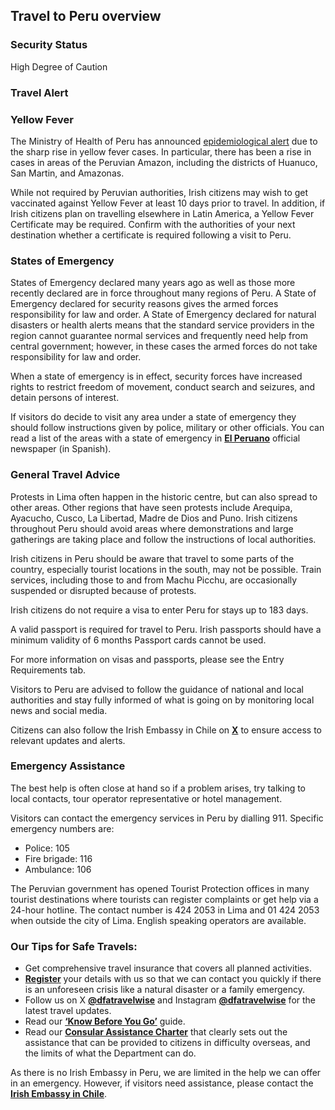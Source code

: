 ## Travel to Peru overview

### **Security Status**

High Degree of Caution

### **Travel Alert**

### **Yellow Fever**

The Ministry of Health of Peru has announced [epidemiological alert](https://www.gob.pe/institucion/minsa/noticias/1130076-minsa-emite-alerta-epidemiologica-por-fiebre-amarilla-e-intensifica-acciones-en-amazonas-huanuco-y-san-martin) due to the sharp rise in yellow fever cases. In particular, there has been a rise in cases in areas of the Peruvian Amazon, including the districts of Huanuco, San Martin, and Amazonas.

While not required by Peruvian authorities, Irish citizens may wish to get vaccinated against Yellow Fever at least 10 days prior to travel. In addition, if Irish citizens plan on travelling elsewhere in Latin America, a Yellow Fever Certificate may be required. Confirm with the authorities of your next destination whether a certificate is required following a visit to Peru.

### **States of Emergency**

States of Emergency declared many years ago as well as those more recently declared are in force throughout many regions of Peru. A State of Emergency declared for security reasons gives the armed forces responsibility for law and order. A State of Emergency declared for natural disasters or health alerts means that the standard service providers in the region cannot guarantee normal services and frequently need help from central government; however, in these cases the armed forces do not take responsibility for law and order.

When a state of emergency is in effect, security forces have increased rights to restrict freedom of movement, conduct search and seizures, and detain persons of interest.

If visitors do decide to visit any area under a state of emergency they should follow instructions given by police, military or other officials. You can read a list of the areas with a state of emergency in [**El Peruano**](https://diariooficial.elperuano.pe/Normas) official newspaper (in Spanish).

### **General Travel Advice**

Protests in Lima often happen in the historic centre, but can also spread to other areas. Other regions that have seen protests include Arequipa, Ayacucho, Cusco, La Libertad, Madre de Dios and Puno. Irish citizens throughout Peru should avoid areas where demonstrations and large gatherings are taking place and follow the instructions of local authorities.

Irish citizens in Peru should be aware that travel to some parts of the country, especially tourist locations in the south, may not be possible. Train services, including those to and from Machu Picchu, are occasionally suspended or disrupted because of protests.

Irish citizens do not require a visa to enter Peru for stays up to 183 days.

A valid passport is required for travel to Peru. Irish passports should have a minimum validity of 6 months Passport cards cannot be used.

For more information on visas and passports, please see the Entry Requirements tab.

Visitors to Peru are advised to follow the guidance of national and local authorities and stay fully informed of what is going on by monitoring local news and social media.

Citizens can also follow the Irish Embassy in Chile on [**X**](https://twitter.com/irlembchile) to ensure access to relevant updates and alerts.

### **Emergency Assistance**

The best help is often close at hand so if a problem arises, try talking to local contacts, tour operator representative or hotel management.

Visitors can contact the emergency services in Peru by dialling 911. Specific emergency numbers are:

* Police: 105
* Fire brigade: 116
* Ambulance: 106

The Peruvian government has opened Tourist Protection offices in many tourist destinations where tourists can register complaints or get help via a 24-hour hotline. The contact number is 424 2053 in Lima and 01 424 2053 when outside the city of Lima. English speaking operators are available.

### **Our Tips for Safe Travels:**

* Get comprehensive travel insurance that covers all planned activities.
* [**Register**](https://www.ireland.ie/en/dfa/overseas-travel/citizens-registration/) your details with us so that we can contact you quickly if there is an unforeseen crisis like a natural disaster or a family emergency.
* Follow us on X [**@dfatravelwise**](https://www.twitter.com/DFATravelWise) and Instagram [**@dfatravelwise**](https://www.instagram.com/dfatravelwise/) for the latest travel updates.
* Read our [**‘Know Before You Go’**](https://www.ireland.ie/en/dfa/overseas-travel/know-before-you-go/) guide.
* Read our [**Consular Assistance Charter**](https://www.ireland.ie/en/dfa/overseas-travel/assistance-abroad/consular-assistance-charter/) that clearly sets out the assistance that can be provided to citizens in difficulty overseas, and the limits of what the Department can do.

As there is no Irish Embassy in Peru, we are limited in the help we can offer in an emergency. However, if visitors need assistance, please contact the [**Irish Embassy in Chile**](https://www.ireland.ie/en/chile/santiago/).